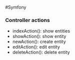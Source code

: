 #Symfony

### Controller actions
* indexAction(): show entities
* showAction(): show entity
* newAction(): create entity
* editAction(): edit entity
* deleteAction(): delete entity
